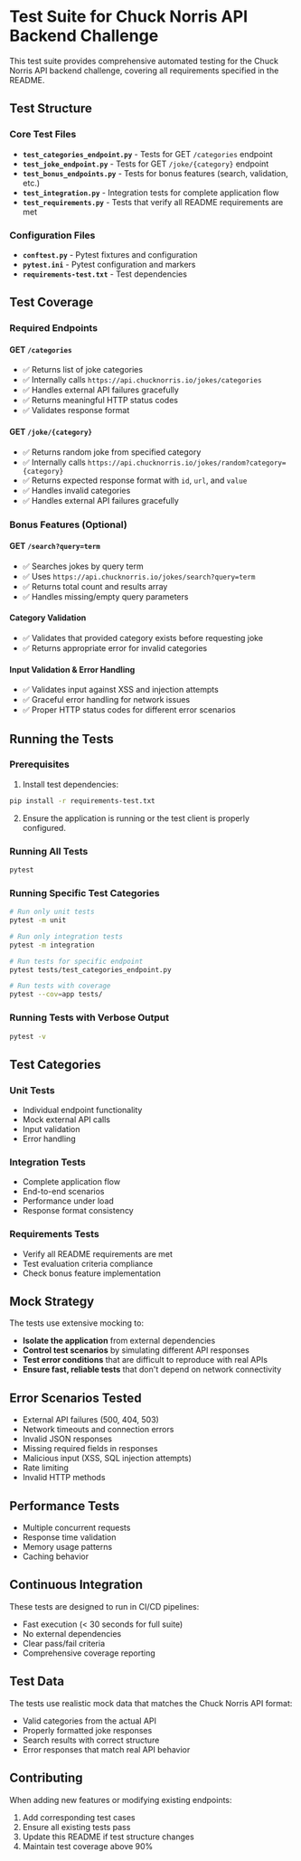 # Test Suite for Chuck Norris API Backend Challenge

This test suite provides comprehensive automated testing for the Chuck Norris API backend challenge, covering all requirements specified in the README.

## Test Structure

### Core Test Files

- **`test_categories_endpoint.py`** - Tests for GET `/categories` endpoint
- **`test_joke_endpoint.py`** - Tests for GET `/joke/{category}` endpoint  
- **`test_bonus_endpoints.py`** - Tests for bonus features (search, validation, etc.)
- **`test_integration.py`** - Integration tests for complete application flow
- **`test_requirements.py`** - Tests that verify all README requirements are met

### Configuration Files

- **`conftest.py`** - Pytest fixtures and configuration
- **`pytest.ini`** - Pytest configuration and markers
- **`requirements-test.txt`** - Test dependencies

## Test Coverage

### Required Endpoints

#### GET `/categories`
- ✅ Returns list of joke categories
- ✅ Internally calls `https://api.chucknorris.io/jokes/categories`
- ✅ Handles external API failures gracefully
- ✅ Returns meaningful HTTP status codes
- ✅ Validates response format

#### GET `/joke/{category}`
- ✅ Returns random joke from specified category
- ✅ Internally calls `https://api.chucknorris.io/jokes/random?category={category}`
- ✅ Returns expected response format with `id`, `url`, and `value`
- ✅ Handles invalid categories
- ✅ Handles external API failures gracefully

### Bonus Features (Optional)

#### GET `/search?query=term`
- ✅ Searches jokes by query term
- ✅ Uses `https://api.chucknorris.io/jokes/search?query=term`
- ✅ Returns total count and results array
- ✅ Handles missing/empty query parameters

#### Category Validation
- ✅ Validates that provided category exists before requesting joke
- ✅ Returns appropriate error for invalid categories

#### Input Validation & Error Handling
- ✅ Validates input against XSS and injection attempts
- ✅ Graceful error handling for network issues
- ✅ Proper HTTP status codes for different error scenarios

## Running the Tests

### Prerequisites

1. Install test dependencies:
```bash
pip install -r requirements-test.txt
```

2. Ensure the application is running or the test client is properly configured.

### Running All Tests

```bash
pytest
```

### Running Specific Test Categories

```bash
# Run only unit tests
pytest -m unit

# Run only integration tests  
pytest -m integration

# Run tests for specific endpoint
pytest tests/test_categories_endpoint.py

# Run tests with coverage
pytest --cov=app tests/
```

### Running Tests with Verbose Output

```bash
pytest -v
```

## Test Categories

### Unit Tests
- Individual endpoint functionality
- Mock external API calls
- Input validation
- Error handling

### Integration Tests
- Complete application flow
- End-to-end scenarios
- Performance under load
- Response format consistency

### Requirements Tests
- Verify all README requirements are met
- Test evaluation criteria compliance
- Check bonus feature implementation

## Mock Strategy

The tests use extensive mocking to:
- **Isolate the application** from external dependencies
- **Control test scenarios** by simulating different API responses
- **Test error conditions** that are difficult to reproduce with real APIs
- **Ensure fast, reliable tests** that don't depend on network connectivity

## Error Scenarios Tested

- External API failures (500, 404, 503)
- Network timeouts and connection errors
- Invalid JSON responses
- Missing required fields in responses
- Malicious input (XSS, SQL injection attempts)
- Rate limiting
- Invalid HTTP methods

## Performance Tests

- Multiple concurrent requests
- Response time validation
- Memory usage patterns
- Caching behavior

## Continuous Integration

These tests are designed to run in CI/CD pipelines:
- Fast execution (< 30 seconds for full suite)
- No external dependencies
- Clear pass/fail criteria
- Comprehensive coverage reporting

## Test Data

The tests use realistic mock data that matches the Chuck Norris API format:
- Valid categories from the actual API
- Properly formatted joke responses
- Search results with correct structure
- Error responses that match real API behavior

## Contributing

When adding new features or modifying existing endpoints:
1. Add corresponding test cases
2. Ensure all existing tests pass
3. Update this README if test structure changes
4. Maintain test coverage above 90% 